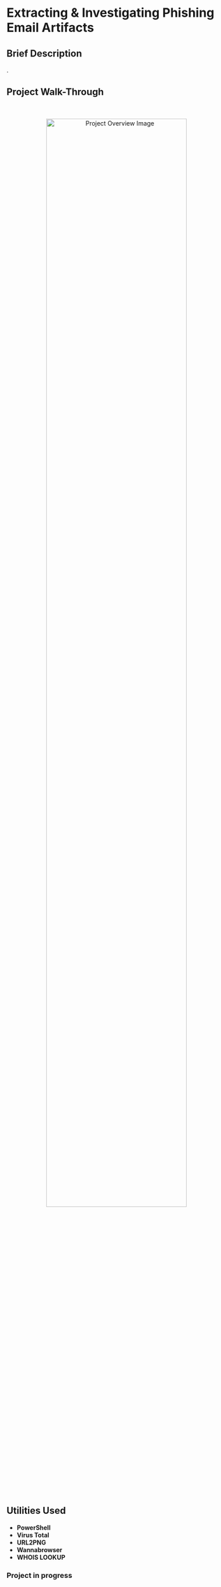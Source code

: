 <H1>Extracting & Investigating Phishing Email Artifacts</H1>

<h2>Brief Description</h2>
<p>.</p>


<h2>Project Walk-Through</h2>
<br/>
<p align="center">
    <img src="https://imgur.com/WcQc9JU.png" height="80%" width="80%" alt="Project Overview Image">
</p>
<br/>
<h2>Utilities Used</h2>
<ul>
    <li><b>PowerShell</b></li>
    <li><b>Virus Total</b></li>
    <li><b>URL2PNG</b></li>
    <li><b>Wannabrowser</b></li>
    <li><b>WHOIS LOOKUP</b></li>
</ul>

<h3> Project in progress</h3>
